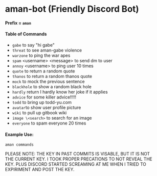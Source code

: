 # aman-bot (Friendly Discord Bot)

#### Prefix = `aman`

#### Table of Commands
* `gabe` to say "hi gabe" 
* `threat` to see aman-gabe violence
* `warzone` to ping the war apes
* `spam` \<username> \<message> to send dm to user
* `annoy` \<username> to ping user 10 times
* `quote` to return a random quote
* `thanos` to return a random thanos quote
* `mock` to mock the previous sentence
* `blackhole` to show a random black hole
* `hardly` return I hardly know her joke if it applies
* `advice` for some killer advice!!!!!
* `todd` to bring up todd-yu.com
* `avatar`to show user profile picture
* `wiki` to pull up gitbook wiki
* `image \<search>` to search for an image
* `everyone` to spam everyone 20 times

#### Example Use:
`aman commands`

PLEASE NOTE: THE KEY IN PAST COMMITS IS VISABLE, BUT IT IS NOT THE CURRENT KEY. I TOOK
PROPER PRECATIONS TO NOT REVEAL THE KEY. PLUS DISCORD STARTED SCREAMING AT ME WHEN I TRIED 
TO EXPIRIMENT AND POST THE KEY.
